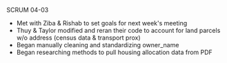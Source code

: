 SCRUM 04-03

* Met with Ziba & Rishab to set goals for next week's meeting
* Thuy & Taylor modified and reran their code to account for land parcels w/o address (census data & transport prox)
* Began manually cleaning and standardizing owner_name
* Began researching methods to pull housing allocation data from PDF